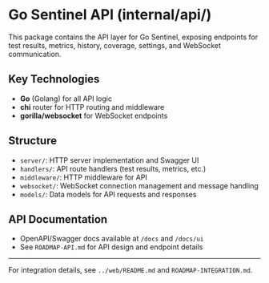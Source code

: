 # Go Sentinel API (internal/api/)

This package contains the API layer for Go Sentinel, exposing endpoints for test results, metrics, history, coverage, settings, and WebSocket communication.

## Key Technologies
- **Go** (Golang) for all API logic
- **chi** router for HTTP routing and middleware
- **gorilla/websocket** for WebSocket endpoints

## Structure
- `server/`: HTTP server implementation and Swagger UI
- `handlers/`: API route handlers (test results, metrics, etc.)
- `middleware/`: HTTP middleware for API
- `websocket/`: WebSocket connection management and message handling
- `models/`: Data models for API requests and responses

## API Documentation
- OpenAPI/Swagger docs available at `/docs` and `/docs/ui`
- See `ROADMAP-API.md` for API design and endpoint details

---
For integration details, see `../web/README.md` and `ROADMAP-INTEGRATION.md`.
